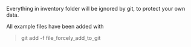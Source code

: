 Everything in inventory folder will be ignored by git, to protect your own data.

All example files have been added with
> git add -f  file_forcely_add_to_git
